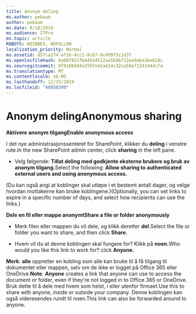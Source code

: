 ```yaml
---
title: Anonym deling
ms.author: pebaum
author: pebaum
ms.date: 9/18/2018
ms.audience: ITPro
ms.topic: article
ROBOTS: NOINDEX, NOFOLLOW
localization_priority: Normal
ms.assetid: d57ca274-af16-4cc1-8c67-8c499f5c1d37
ms.openlocfilehash: 8a007821fb44544512ae5b9bf22ee9aba16e618c
ms.sourcegitcommit: 0f0186044a3597e42ad14c32ca58e7224344dcfa
ms.translationtype: MT
ms.contentlocale: nb-NO
ms.lasthandoff: 12/15/2019
ms.locfileid: "40050390"
---
```

# <a name="anonymous-sharing"></a><span data-ttu-id="93ce4-102">Anonym deling</span><span class="sxs-lookup"><span data-stu-id="93ce4-102">Anonymous sharing</span></span>

 <span data-ttu-id="93ce4-103">**Aktivere anonym tilgang**</span><span class="sxs-lookup"><span data-stu-id="93ce4-103">**Enable anonymous access**</span></span>
  
<span data-ttu-id="93ce4-104">I det nye administrasjonssenteret for SharePoint, klikker du **deling** i venstre rute.</span><span class="sxs-lookup"><span data-stu-id="93ce4-104">In the new SharePoint admin center, click **sharing** in the left pane.</span></span> 
  
- <span data-ttu-id="93ce4-105">Velg følgende: **Tillat deling med godkjente eksterne brukere og bruk av anonym tilgang.**</span><span class="sxs-lookup"><span data-stu-id="93ce4-105">Select the following: **Allow sharing to authenticated external users and using anonymous access.**</span></span>
  
<span data-ttu-id="93ce4-106">(Du kan også angi at koblinger skal utløpe i et bestemt antall dager, og velge hvordan mottakerne kan bruke koblingene.)</span><span class="sxs-lookup"><span data-stu-id="93ce4-106">(Optionally, you can set links to expire in a specific number of days, and select how recipients can use the links.)</span></span>
    
 <span data-ttu-id="93ce4-107">**Dele en fil eller mappe anonymt**</span><span class="sxs-lookup"><span data-stu-id="93ce4-107">**Share a file or folder anonymously**</span></span>
  
- <span data-ttu-id="93ce4-108">Merk filen eller mappen du vil dele, og klikk deretter **del**.</span><span class="sxs-lookup"><span data-stu-id="93ce4-108">Select the file or folder you want to share, and then click **Share**.</span></span> 
    
- <span data-ttu-id="93ce4-109">Hvem vil du at denne koblingen skal fungere for? Klikk på **noen.**</span><span class="sxs-lookup"><span data-stu-id="93ce4-109">Who would you like this link to work for? click **Anyone.**</span></span>
  
 <span data-ttu-id="93ce4-110">**Merk**: **alle** oppretter en kobling som alle kan bruke til å få tilgang til dokumentet eller mappen, selv om de ikke er logget på Office 365 eller OneDrive.</span><span class="sxs-lookup"><span data-stu-id="93ce4-110">**Note**: **Anyone** creates a link that anyone can use to access the document or folder, even if they're not logged in to Office 365 or OneDrive.</span></span> <span data-ttu-id="93ce4-111">Bruk dette til å dele med hvem som helst, i eller utenfor firmaet.</span><span class="sxs-lookup"><span data-stu-id="93ce4-111">Use this to share with anyone, inside or outside your company.</span></span> <span data-ttu-id="93ce4-112">Denne koblingen kan også videresendes rundt til noen.</span><span class="sxs-lookup"><span data-stu-id="93ce4-112">This link can also be forwarded around to anyone.</span></span> 
    

